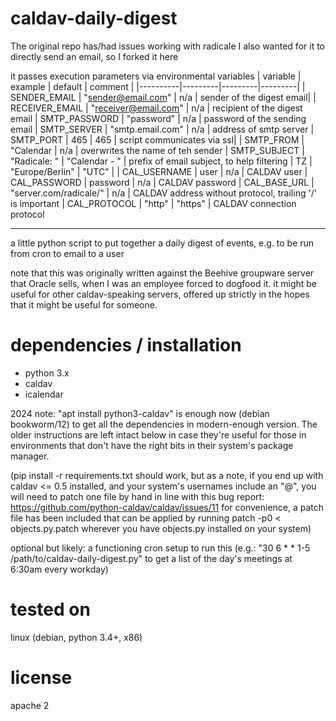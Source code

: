 # caldav-daily-digest
The original repo has/had issues working with radicale
I also wanted for it to directly send an email, so I forked it here

it passes execution parameters via environmental variables
| variable | example | default | comment |
|----------|---------|---------|---------|
| SENDER_EMAIL | "sender@email.com" | n/a | sender of the digest email|
| RECEIVER_EMAIL | "receiver@email.com" | n/a | recipient of the digest email
| SMTP_PASSWORD | "password" | n/a | password of the sending email
| SMTP_SERVER | "smtp.email.com" | n/a | address of smtp server
| SMTP_PORT | 465 | 465 | script communicates via ssl|
| SMTP_FROM | "Calendar | n/a | overwrites the name of teh sender
| SMTP_SUBJECT | "Radicale: " | "Calendar - " | prefix of email subject, to help filtering
| TZ | "Europe/Berlin" | "UTC" |
| CAL_USERNAME | user | n/a | CALDAV user
| CAL_PASSWORD | password | n/a | CALDAV password
| CAL_BASE_URL | "server.com/radicale/" | n/a | CALDAV address without protocol, trailing '/' is important
| CAL_PROTOCOL | "http" | "https" | CALDAV connection protocol


---
a little python script to put together a daily digest of events, e.g. to 
be run from cron to email to a user

note that this was originally written against the Beehive groupware server
that Oracle sells, when I was an employee forced to dogfood it. it might
be useful for other caldav-speaking servers, offered up strictly in the
hopes that it might be useful for someone.

# dependencies / installation
  - python 3.x
  - caldav
  - icalendar

2024 note: "apt install python3-caldav" is enough now (debian bookworm/12) to get all the dependencies in modern-enough version. The older instructions are left intact below in case they're useful for those in environments that don't have the right bits in their system's package manager.

(pip install -r requirements.txt should work, but as a note, if you end up with caldav <= 0.5 installed, and your system's usernames include an "@", you will need to patch one file by hand in line with this bug report: https://github.com/python-caldav/caldav/issues/11
 for convenience, a patch file has been included that can be applied by running patch -p0 < objects.py.patch wherever you have objects.py installed on your system)

optional but likely: a functioning cron setup to run this
(e.g.: "30  6 * * 1-5 /path/to/caldav-daily-digest.py" to get a list of the day's meetings at 6:30am every workday)

# tested on
linux (debian, python 3.4+, x86)

# license
apache 2
